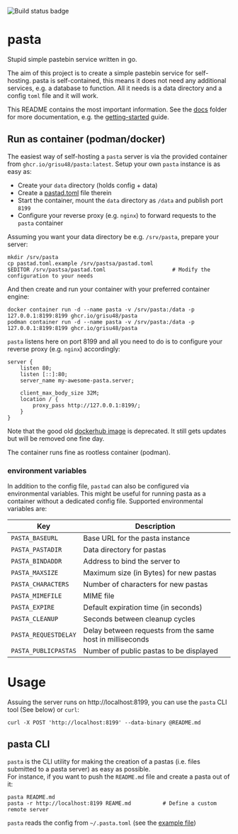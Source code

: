 ![Build status badge](https://github.com/grisu48/pasta/workflows/pastad/badge.svg)

# pasta

Stupid simple pastebin service written in go.

The aim of this project is to create a simple pastebin service for self-hosting. pasta is self-contained, this means it does not need any additional services, e.g. a database to function. All it needs is a data directory and a config `toml` file and it will work.

This README contains the most important information. See the [docs](docs/index.md) folder for more documentation, e.g. the [getting-started](docs/getting-started.md) guide.

## Run as container (podman/docker)

The easiest way of self-hosting a `pasta` server is via the provided container from `ghcr.io/grisu48/pasta:latest`. Setup your own `pasta` instance is as easy as:

* Create your `data` directory (holds config + data)
* Create a [pastad.toml](pastad.toml.example) file therein
* Start the container, mount the `data` directory as `/data` and publish port `8199`
* Configure your reverse proxy (e.g. `nginx`) to forward requests to the `pasta` container

Assuming you want your data directory be e.g. `/srv/pasta`, prepare your server:

    mkdir /srv/pasta
    cp pastad.toml.example /srv/pastsa/pastad.toml
    $EDITOR /srv/pastsa/pastad.toml                     # Modify the configuration to your needs

And then create and run your container with your preferred container engine:

    docker container run -d --name pasta -v /srv/pasta:/data -p 127.0.0.1:8199:8199 ghcr.io/grisu48/pasta
    podman container run -d --name pasta -v /srv/pasta:/data -p 127.0.0.1:8199:8199 ghcr.io/grisu48/pasta

`pasta` listens here on port 8199 and all you need to do is to configure your reverse proxy (e.g. `nginx`) accordingly:

```nginx
server {
    listen 80;
    listen [::]:80;
    server_name my-awesome-pasta.server;

    client_max_body_size 32M;
    location / {
        proxy_pass http://127.0.0.1:8199/;
    }
}
```
 
 Note that the good old [dockerhub image](https://hub.docker.com/r/grisu48/pasta/) is deprecated. It still gets updates but will be removed one fine day.

The container runs fine as rootless container (podman).

### environment variables

In addition to the config file, `pastad` can also be configured via environmental variables. This might be useful for running pasta as a container without a dedicated config file. Supported environmental variables are:

| Key | Description |
|-----|-------------|
| `PASTA_BASEURL` | Base URL for the pasta instance |
| `PASTA_PASTADIR` | Data directory for pastas |
| `PASTA_BINDADDR` | Address to bind the server to |
| `PASTA_MAXSIZE` | Maximum size (in Bytes) for new pastas |
| `PASTA_CHARACTERS` | Number of characters for new pastas |
| `PASTA_MIMEFILE` | MIME file |
| `PASTA_EXPIRE` | Default expiration time (in seconds) |
| `PASTA_CLEANUP` | Seconds between cleanup cycles |
| `PASTA_REQUESTDELAY` | Delay between requests from the same host in milliseconds |
| `PASTA_PUBLICPASTAS` | Number of public pastas to be displayed |

# Usage

Assuing the server runs on http://localhost:8199, you can use the `pasta` CLI tool (See below) or `curl`:

    curl -X POST 'http://localhost:8199' --data-binary @README.md

## pasta CLI

`pasta` is the CLI utility for making the creation of a pastas (i.e. files submitted to a pasta server) as easy as possible.  
For instance, if you want to push the `README.md` file and create a pasta out of it:

    pasta README.md
    pasta -r http://localhost:8199 REAME.md          # Define a custom remote server

`pasta` reads the config from `~/.pasta.toml` (see the [example file](pasta.toml.example))
